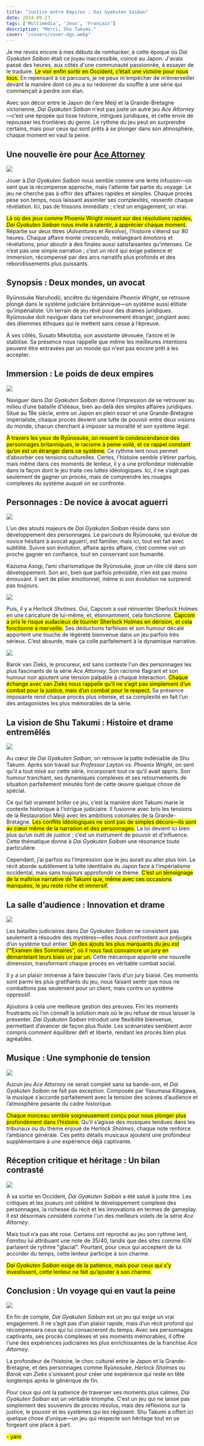 ```yaml
---
title: "Justice entre Empires : Dai Gyakuten Saiban"
date: 2024-09-27
tags: ['Multimédia', 'Jeux', 'Français']
description: "Merci, Shu Takumi."
cover: "/covers/cover-dgs.webp"
---
```


Je me revois encore à mes débuts de romhacker, à cette époque où *Dai Gyakuten Saiban* était ce joyau inaccessible, coincé au Japon. J'avais passé des heures, aux côtés d'une communauté passionnée, à essayer de le traduire. <mark>Le voir enfin sortir en Occident, c’était une victoire pour nous tous.</mark> En repensant à ce parcours, je ne peux m'empêcher de m’émerveiller devant la manière dont ce jeu a su redonner du souffle à une série qui commençait à perdre son élan.

Avec son décor entre le Japon de l'ère Meiji et la Grande-Bretagne victorienne, *Dai Gyakuten Saiban* n'est pas juste un autre jeu *Ace Attorney*—c’est une épopée qui tisse histoire, intrigues juridiques, et cette envie de repousser les frontières du genre. Le rythme du jeu peut en surprendre certains, mais pour ceux qui sont prêts à se plonger dans son atmosphère, chaque moment en vaut la peine.

## Une nouvelle ère pour [Ace Attorney](https://www.ace-attorney.com)

![](image-91.png)

Jouer à *Dai Gyakuten Saiban* nous semble comme une lente infusion—on sent que la récompense approche, mais l'attente fait partie du voyage. Le jeu ne cherche pas à offrir des affaires rapides et simples. Chaque procès pèse son temps, nous laissant assimiler ses complexités, ressentir chaque révélation. Ici, pas de frissons immédiats ; c’est un engagement, un vrai.

<mark>Là où des jeux comme Phoenix Wright misent sur des résolutions rapides, *Dai Gyakuten Saiban* nous invite à ralentir, à apprécier chaque moment.</mark> Répartie sur deux titres (*Adventures* et *Resolve*), l’histoire s’étend sur 80 heures. Chaque affaire monte crescendo, mélangeant émotions et révélations, pour aboutir à des finales aussi satisfaisantes qu’intenses. Ce n’est pas une simple narration ; c’est un récit qui exige patience et immersion, récompensé par des arcs narratifs plus profonds et des rebondissements plus puissants.

## Synopsis : Deux mondes, un avocat

Ryūnosuke Naruhodō, ancêtre du légendaire *Phoenix Wright*, se retrouve plongé dans le système judiciaire britannique—un système aussi élitiste qu'impérialiste. Un terrain de jeu rêvé pour des drames juridiques. Ryūnosuke doit naviguer dans cet environnement étranger, jonglant avec des dilemmes éthiques qui le mettent sans cesse à l’épreuve.

À ses côtés, Susato Mikotoba, son assistante dévouée, l’ancre et le stabilise. Sa présence nous rappelle que même les meilleures intentions peuvent être entravées par un monde qui n'est pas encore prêt à les accepter.

## Immersion : Le poids de deux empires

![](image-101.png)

Naviguer dans *Dai Gyakuten Saiban* donne l’impression de se retrouver au milieu d’une bataille d’idéaux, bien au-delà des simples affaires juridiques. Situé au 19e siècle, entre un Japon en plein essor et une Grande-Bretagne impérialiste, chaque procès devient une lutte de pouvoir entre deux visions du monde, chacun cherchant à imposer sa moralité et son système légal.

<mark>À travers les yeux de Ryūnosuke, on ressent la condescendance des personnages britanniques, le racisme à peine voilé, et ce rappel constant qu’on est un étranger dans ce système.</mark> Ce rythme lent nous permet d’absorber ces tensions culturelles. Certes, l'histoire semble s’étirer parfois, mais même dans ces moments de lenteur, il y a une profondeur indéniable dans la façon dont le jeu traite ces luttes idéologiques. Ici, il ne s’agit pas seulement de gagner un procès, mais de comprendre les rouages complexes du système auquel on se confronte.

## Personnages : De novice à avocat aguerri

![](https://i.imgur.com/rZ9fGTE.jpeg)

L’un des atouts majeurs de *Dai Gyakuten Saiban* réside dans son développement des personnages. Le parcours de Ryūnosuke, qui évolue de novice hésitant à avocat aguerri, est familier, mais ici, tout est fait avec subtilité. Suivre son évolution, affaire après affaire, c’est comme voir un proche gagner en confiance, tout en conservant son humanité.

Kazuma Asogi, l’ami charismatique de Ryūnosuke, joue un rôle clé dans son développement. Son arc, bien que parfois prévisible, n’en est pas moins émouvant. Il sert de pilier émotionnel, même si son évolution ne surprend pas toujours.

![](image-93.png)

Puis, il y a *Herlock Sholmes*. Oui, Capcom a osé réinventer Sherlock Holmes en une caricature de lui-même, et, étonnamment, cela fonctionne. <mark>Capcom a pris le risque audacieux de tourner Sherlock Holmes en dérision, et cela fonctionne à merveille.</mark> Ses déductions farfelues et son humour décalé apportent une touche de légèreté bienvenue dans un jeu parfois très sérieux. C’est absurde, mais ça colle parfaitement à la dynamique narrative.

![](image-94.png)

Barok van Zieks, le procureur, est sans conteste l'un des personnages les plus fascinants de la série *Ace Attorney*. Son racisme flagrant et son humour noir ajoutent une tension palpable à chaque interaction. <mark>Chaque échange avec van Zieks nous rappelle qu’il ne s’agit pas simplement d’un combat pour la justice, mais d’un combat pour le respect.</mark> Sa présence imposante rend chaque procès plus intense, et sa complexité en fait l’un des antagonistes les plus mémorables de la série.

## La vision de Shu Takumi : Histoire et drame entremêlés

![](image-96.png)

Au cœur de *Dai Gyakuten Saiban*, on retrouve la patte indéniable de Shu Takumi. Après son travail sur *Professor Layton vs. Phoenix Wright*, on sent qu'il a tout misé sur cette série, incorporant tout ce qu'il avait appris. Son humour tranchant, ses dynamiques complexes et ses retournements de situation parfaitement minutés font de cette œuvre quelque chose de spécial.

Ce qui fait vraiment briller ce jeu, c’est la manière dont Takumi marie le contexte historique à l’intrigue judiciaire. Il fusionne avec brio les tensions de la Restauration Meiji avec les ambitions coloniales de la Grande-Bretagne. <mark>Les conflits idéologiques ne sont pas de simples décors—ils sont au cœur même de la narration et des personnages.</mark> La loi devient ici bien plus qu’un outil de justice ; c’est un instrument de pouvoir et d’influence. Cette thématique donne à *Dai Gyakuten Saiban* une résonance toute particulière.

Cependant, j’ai parfois eu l’impression que le jeu aurait pu aller plus loin. Le récit aborde subtilement la lutte identitaire du Japon face à l’impérialisme occidental, mais sans toujours approfondir ce thème. <mark>C’est un témoignage de la maîtrise narrative de Takumi que, même avec ces occasions manquées, le jeu reste riche et immersif.</mark>

## La salle d’audience : Innovation et drame

![](image-99.png)

Les batailles judiciaires dans *Dai Gyakuten Saiban* ne consistent pas seulement à résoudre des mystères—elles nous confrontent aux préjugés d’un système tout entier. <mark>Un des ajouts les plus marquants du jeu est l'"Examen des Sommaires", où il nous faut convaincre un jury en démantelant leurs biais un par un.</mark> Cette mécanique apporte une nouvelle dimension, transformant chaque procès en véritable combat social.

Il y a un plaisir immense à faire basculer l’avis d’un jury biaisé. Ces moments sont parmi les plus gratifiants du jeu, nous faisant sentir que nous ne combattons pas seulement pour un client, mais contre un système oppressif.

Ajoutons à cela une meilleure gestion des preuves. Fini les moments frustrants où l’on connaît la solution mais où le jeu refuse de nous laisser la présenter. *Dai Gyakuten Saiban* introduit une flexibilité bienvenue, permettant d’avancer de façon plus fluide. Les scénaristes semblent avoir compris comment équilibrer défi et liberté, rendant les procès bien plus agréables.

## Musique : Une symphonie de tension

![](image-100.png)

Aucun jeu *Ace Attorney* ne serait complet sans sa bande-son, et *Dai Gyakuten Saiban* ne fait pas exception. Composée par Yasumasa Kitagawa, la musique s’accorde parfaitement avec la tension des scènes d’audience et l’atmosphère pesante du cadre historique.

<mark>Chaque morceau semble soigneusement conçu pour nous plonger plus profondément dans l’histoire.</mark> Qu’il s’agisse des musiques tendues dans les tribunaux ou du thème enjoué de *Herlock Sholmes*, chaque note renforce l’ambiance générale. Ces petits détails musicaux ajoutent une profondeur supplémentaire à une expérience déjà captivante.

## Réception critique et héritage : Un bilan contrasté

![](image-104.png)

À sa sortie en Occident, *Dai Gyakuten Saiban* a été salué à juste titre. Les critiques et les joueurs ont célébré le développement complexe des personnages, la richesse du récit et les innovations en termes de gameplay. Il est désormais considéré comme l'un des meilleurs volets de la série *Ace Attorney*.

Mais tout n’a pas été rose. Certains ont reproché au jeu son rythme lent, *Famitsu* lui attribuant une note de 35/40, tandis que des sites comme *IGN* parlaient de rythme "glacial". Pourtant, pour ceux qui acceptent de lui accorder du temps, cette lenteur participe à son charme.

<mark>*Dai Gyakuten Saiban* exige de la patience, mais pour ceux qui s’y investissent, cette lenteur ne fait qu’ajouter à son charme.</mark>

## Conclusion : Un voyage qui en vaut la peine

![](image-108.png)

En fin de compte, *Dai Gyakuten Saiban* est un jeu qui exige un vrai engagement. Il ne s’agit pas d’un plaisir rapide, mais d’un récit profond qui récompensera ceux qui lui consacreront du temps. Avec ses personnages captivants, ses procès complexes et ses moments mémorables, il offre l'une des expériences judiciaires les plus enrichissantes de la franchise *Ace Attorney*.

La profondeur de l’histoire, le choc culturel entre le Japon et la Grande-Bretagne, et des personnages comme Ryūnosuke, *Herlock Sholmes* ou *Barok van Zieks* s'unissent pour créer une expérience qui reste en tête longtemps après le générique de fin.

Pour ceux qui ont la patience de traverser ses moments plus calmes, *Dai Gyakuten Saiban* est un véritable triomphe. C’est un jeu qui ne laisse pas simplement des souvenirs de procès résolus, mais des réflexions sur la justice, le pouvoir et les systèmes qui les régissent. Shu Takumi a offert ici quelque chose d’unique—un jeu qui respecte son héritage tout en se forgeant une place à part.

<mark>- yaro</mark>
